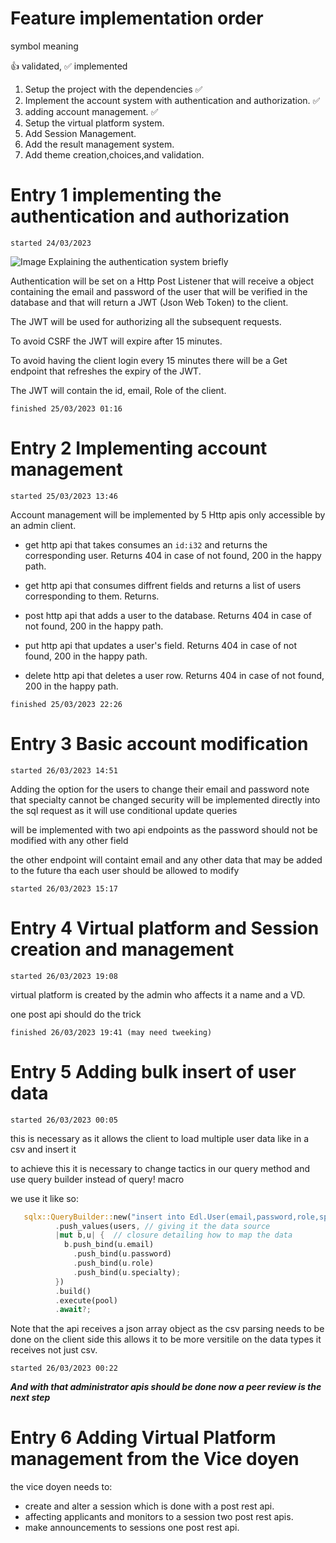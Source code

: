 # Feature implementation order
symbol meaning 

👍 validated, ✅ implemented


1. Setup the project with the dependencies ✅
2. Implement the account system with authentication and authorization. ✅
3. adding account management. ✅
3. Setup the virtual platform system.
4. Add Session Management.
5. Add the result management system.
6. Add theme creation,choices,and validation. 



# Entry 1 implementing the authentication and authorization
```
started 24/03/2023 
```
![Image Explaining the authentication system briefly](https://www.vaadata.com/blog/wp-content/uploads/2016/12/JWT_tokens_EN.png)

Authentication will be set on a Http Post Listener that will receive a object containing the email and password of the user that will be verified in the database and that will return a JWT (Json Web Token) to the client.

The JWT will be used for authorizing all the subsequent requests.

To avoid CSRF the JWT will expire after 15 minutes.

To avoid having the client login every 15 minutes there will be a Get endpoint that refreshes the expiry of the JWT.

The JWT will contain the id, email, Role of the client.
```
finished 25/03/2023 01:16 
```

# Entry 2 Implementing account management
```
started 25/03/2023 13:46
```
Account management will be implemented by 5 Http apis only accessible by an admin client.

* get http api that takes consumes an ```id:i32``` and returns the corresponding user. Returns 404 in case of not found, 200 in the happy path.

* get http api that consumes diffrent fields and returns a list of users corresponding to them. Returns.

* post http api that adds a user to the database. Returns 404 in case of not found, 200 in the happy path.

* put http api that updates a user's field. Returns 404 in case of not found, 200 in the happy path.

* delete http api that deletes a user row. Returns 404 in case of not found, 200 in the happy path.
```
finished 25/03/2023 22:26
```


# Entry 3 Basic account modification
```
started 26/03/2023 14:51
```
Adding the option for the users to change their email and password note that specialty cannot be changed
security will be implemented directly into the sql request as it will use conditional update queries

will be implemented with two api endpoints as the password should not be modified with any other field

the other endpoint will containt email and any other data that may be added to the future tha each user should be allowed to modify
```
started 26/03/2023 15:17
```

# Entry 4 Virtual platform and Session creation and management
```
started 26/03/2023 19:08
```
virtual platform is created by the admin who affects it a name and a VD.

one post api should do the trick

```
finished 26/03/2023 19:41 (may need tweeking) 
```

# Entry 5 Adding bulk insert of user data
```
started 26/03/2023 00:05
```

this is necessary as it allows the client to load multiple user data like in a csv and insert it

to achieve this it is necessary to change tactics in our query method and use query builder instead of query! macro

we use it like so: 

```rust
   sqlx::QueryBuilder::new("insert into Edl.User(email,password,role,specialty)") // creating the request 
          .push_values(users, // giving it the data source 
          |mut b,u| {  // closure detailing how to map the data 
            b.push_bind(u.email) 
              .push_bind(u.password)
              .push_bind(u.role)
              .push_bind(u.specialty);
          })
          .build()
          .execute(pool)
          .await?;
```

Note that the api receives a json array object as the csv parsing needs to be done on the client side this allows it to be more versitile on the data types it receives not just csv.

```
started 26/03/2023 00:22
```

***And with that administrator apis should be done now a peer review is the next step***


# Entry 6 Adding Virtual Platform management from the Vice doyen

the vice doyen needs to:

* create and alter a session which is done with a post rest api.
* affecting applicants and monitors to a session two  post rest apis.
* make announcements to sessions one post rest api.